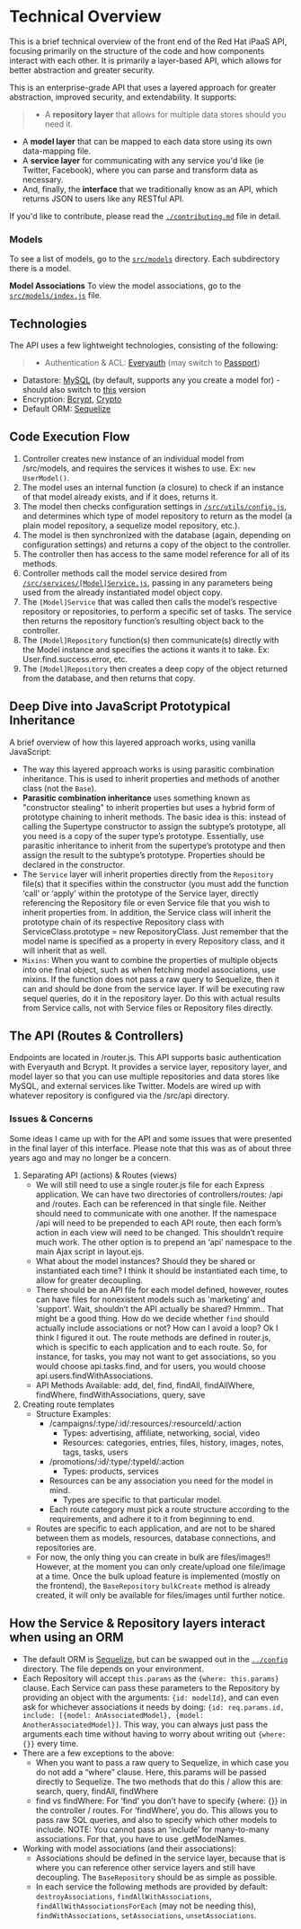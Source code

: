 # Technical Overview
This is a brief technical overview of the front end of the Red Hat iPaaS API, focusing primarily on the structure of the code and how components interact with each other. It is primarily a layer-based API, which allows for better abstraction and greater security.

This is an enterprise-grade API that uses a layered approach for greater abstraction, improved security, and extendability. It supports:

>- A **repository layer** that allows for multiple data stores should you need it.
- A **model layer** that can be mapped to each data store using its own data-mapping file.
- A **service layer** for communicating with any service you'd like (ie Twitter, Facebook), where you can parse and transform data as necessary.
- And, finally, the **interface** that we traditionally know as an API, which returns JSON to users like any RESTful API.


If you'd like to contribute, please read the [`./contributing.md`](./contributing.md) file in detail.

### Models
To see a list of models, go to the [`src/models`]('../src/models') directory. Each subdirectory there is a model.

**Model Associations**
To view the model associations, go to the  [`src/models/index.js`]('../src/models/index.js') file.


## Technologies
The API uses a few lightweight technologies, consisting of the following:

>- Authentication & ACL: [Everyauth](https://github.com/bnoguchi/everyauth) (may switch to [Passport](http://passportjs.org/))
- Datastore: [MySQL](https://www.npmjs.com/package/node-mysql) (by default, supports any you create a model for) - should also switch to [this](https://github.com/mysqljs/mysql) version
- Encryption: [Bcrypt](https://www.npmjs.com/package/bcrypt), [Crypto](https://www.npmjs.com/package/crypto)
- Default ORM: [Sequelize](http://docs.sequelizejs.com/en/v3/)

## Code Execution Flow
1. Controller creates new instance of an individual model from /src/models, and requires the services it wishes to use. Ex: `new UserModel()`.
2. The model uses an internal function (a closure) to check if an instance of that model already exists, and if it does, returns it.
3. The model then checks configuration settings in [`/src/utils/config.js`]('../src/utils/config.js'), and determines which type of model repository to return as the model (a plain model repository, a sequelize model repository, etc.).
4. The model is then synchronized with the database (again, depending on configuration settings) and returns a copy of the object to the controller.
5. The controller then has access to the same model reference for all of its methods.
6. Controller methods call the model service desired from [`/src/services/[Model]Service.js`]('/src/services/[Model]Service.js'), passing in any parameters being used from the already instantiated model object copy.
7. The `[Model]Service` that was called then calls the model’s respective repository or repositories, to perform a specific set of tasks. The service then returns the repository function’s resulting object back to the controller.
8. The `[Model]Repository` function(s) then communicate(s) directly with the Model instance and specifies the actions it wants it to take. Ex: User.find.success.error, etc.
9. The `[Model]Repository` then creates a deep copy of the object returned from the database, and then returns that copy.


## Deep Dive into JavaScript Prototypical Inheritance
A brief overview of how this layered approach works, using vanilla JavaScript:

- The way this layered approach works is using parasitic combination inheritance. This is used to inherit properties and methods of another class (not the `Base`).
- **Parasitic combination inheritance** uses something known as "constructor stealing" to inherit properties but uses a hybrid form of prototype chaining to inherit methods. The basic idea is this: instead of calling the Supertype constructor to assign the subtype’s prototype, all you need is a copy of the super type’s prototype. Essentially, use parasitic inheritance to inherit from the supertype’s prototype and then assign the result to the subtype’s prototype. Properties should be declared in the constructor.
- The `Service` layer will inherit properties directly from the `Repository` file(s) that it specifies within the constructor (you must add the function ‘call’ or ‘apply’ within the prototype of the Service layer, directly referencing the Repository file or even Service file that you wish to inherit properties from. In addition, the Service class will inherit the prototype chain of its respective Repository class with ServiceClass.prototype = new RepositoryClass. Just remember that the model name is specified as a property in every Repository class, and it will inherit that as well.
- `Mixins`: When you want to combine the properties of multiple objects into one final object, such as when fetching model associations, use mixins. If the function does not pass a raw query to Sequelize, then it can and should be done from the service layer. If will be executing raw sequel queries, do it in the repository layer. Do this with actual results from Service calls, not with Service files or Repository files directly.

## The API (Routes & Controllers)

Endpoints are located in /router.js. This API supports basic authentication with Everyauth and Bcrypt. It provides a service layer, repository layer, and model layer so that you can use multiple repositories and data stores like MySQL, and external services like Twitter. Models are wired up with whatever repository is configured via the /src/api directory.

### Issues & Concerns
Some ideas I came up with for the API and some issues that were presented in the final layer of this interface. Please note that this was as of about three years ago and may no longer be a concern.

1. Separating API (actions) & Routes (views)
    - We will still need to use a single router.js file for each Express application. We can have two directories of controllers/routes: /api and /routes. Each can be referenced in that single file. Neither should need to communicate with one another. If the namespace /api will need to be prepended to each API route, then each form’s action in each view will need to be changed. This shouldn’t require much work. The other option is to prepend an ‘api’ namespace to the main Ajax script in layout.ejs.
    - What about the model instances? Should they be shared or instantiated each time? I think it should be instantiated each time, to allow for greater decoupling.
    - There should be an API file for each model defined, however, routes can have files for nonexistent models such as 'marketing' and 'support'. Wait, shouldn’t the API actually be shared? Hmmm.. That might be a good thing. How do we decide whether `find` should actually include associations or not? How can I avoid a loop? Ok I think I figured it out. The route methods are defined in router.js, which is specific to each application and to each route. So, for instance, for tasks, you may not want to get associations, so you would choose api.tasks.find, and for users, you would choose api.users.findWithAssociations.
    - API Methods Available: add, del, find, findAll, findAllWhere, findWhere, findWithAssociations, query, save
2. Creating route templates
    - Structure Examples:
        - /campaigns/:type/:id/:resources/:resourceId/:action
            - Types: advertising, affiliate, networking, social, video
            - Resources: categories, entries, files, history, images, notes, tags, tasks, users
        - /promotions/:id/:type/:typeId/:action
            - Types: products, services
        - Resources can be any association you need for the model in mind.
            - Types are specific to that particular model.
        - Each route category must pick a route structure according to the requirements, and adhere it to it from beginning to end.
    - Routes are specific to each application, and are not to be shared between them as models, resources, database connections, and repositories are.
    - For now, the only thing you can create in bulk are files/images!! However, at the moment you can only create/upload one file/image at a time. Once the bulk upload feature is implemented (mostly on the frontend), the `BaseRepository` `bulkCreate` method is already created, it will only be available for files/images until further notice.



## How the Service & Repository layers interact when using an ORM

- The default ORM is [Sequelize](http://docs.sequelizejs.com/en/v3/), but can be swapped out in the [`../config`](config) directory. The file depends on your environment.
- Each Repository will accept `this.params` as the `{where: this.params}` clause. Each Service can pass these parameters to the Repository by providing an object with the arguments: `{id: modelId}`, and can even ask for whichever associations it needs by doing: `{id: req.params.id, include: [{model: AnAssociatedModel}, {model: AnotherAssociatedModel}]`. This way, you can always just pass the arguments each time without having to worry about writing out `{where: {}}` every time.
- There are a few exceptions to the above:
    - When you want to pass a raw query to Sequelize, in which case you do not add a “where” clause. Here, this.params will be passed directly to Sequelize. The two methods that do this / allow this are: search, query, findAll, findWhere
    - find vs findWhere: For ‘find’ you don’t have to specify {where: {}} in the controller / routes. For ‘findWhere’, you do. This allows you to pass raw SQL queries, and also to specify which other models to include. NOTE: You cannot pass an ‘include’ for many-to-many associations. For that, you have to use .getModelNames.
- Working with model associations (and their associations):
    - Associations should be defined in the service layer, because that is where you can reference other service layers and still have decoupling. The `BaseRepository` should be as simple as possible.
    - In each service the following methods are provided by default: `destroyAssociations`, `findAllWithAssociations`, `findAllWithAssociationsForEach` (may not be needing this), `findWithAssociations`, `setAssociations`, `unsetAssociations`. 
<!--
    - Maybe I can add a reference to `setAssociations` / `unsetAssociations` if the prototype exists.
    - Challenges: setting associations, unsetting associations, fetching associations that require a JOIN
    - Having separate routes for each association (ex: `/users/:id/notes`) would make passing parameters much easier, but requires a lot of work and is not very maintainable. The only way this would work is if I were to use route templates, such as the following: `/users/:id/:resource/:resourceId` (mentioned previously). However, calling that resource’s service would be difficult. It would be easier to work with the original model’s service, and would also make the code more maintainable. This could call the ‘setAssociations’ method for the original model from its service. Then, maybe the association models could be passed as a parameter.
    - The other option would be to pass the original model’s ID as a hidden input field in the form. The add/save actions would not have to know anything at all about the original model except for the ID. I have to find out whether or not I have to load the original model as an instance in order to be able to set an association for it, or if I can just pass the `id` as a parameter and ask the association model to set it (I think this is possible). I think that this option would require a lot less work, and is much more maintainable. The problem comes when you have an association that requires a `JOIN`. You can’t just insert the original model’s ID into the table. You need to set the association using Sequelize’s available methods, or pass a raw SQL query inserting the value into the JOIN table. What would be an easy way to deal with this dynamically, so that the code knows whether or not to handle the request as a JOIN table? I think the only way to deal with this is to avoid raw SQL queries as the way to handle setting associations. If I were to always use Sequelize’s available methods, it would automatically check whether the association requires a JOIN or not, and handles it for me (pretty sure, but not 100% sure about this). We can do a check for the `req.body object`, and if it includes a `UserId`, or whatever the foreign key is, then set the association. Wait, but how do I do this dynamically for ALL models in the `BaseRepository.js` file? I think it would be quite difficult. Or maybe not. I can do all of this through the input data I send to the backend. Maybe I can do an input for the AssociationId and another hidden input for indicating that setting associations are required, and then calling the model Service layer’s `setAssociations` prototype method. Let’s include a BOOLEAN value hidden input field, `associations = true / false`, and then we can reference the original model ID as `associations.UserId` or whatever the foreign key is. Even better: We can do a check for req.body.association, and if it exists, then we can go ahead and call the prototypical method to set the associations, and do other checks to see which associations need to be set. Wait, then in this case we won’t even have to use the BOOLEAN value, we can just check to see if req.body.associations exists. We can even use the mixin function to return the newly saved / created object with its associations already set.
    - Now, what about deleting vs just unsetting associations of objects that are about to be deleted? The only time that associations should be deleted is when it is an important model that is being deleted, such as a user or company. Even still, I’m not sure that this is a good option. We can just use the statuses of the model to determine whether they are active or inactive.

## Miscellaneous Notes
- For Express + Everyauth: `params.createdAt = moment().format('dddd, MMMM Do YYYY, h:mm:ss a');`
-->


